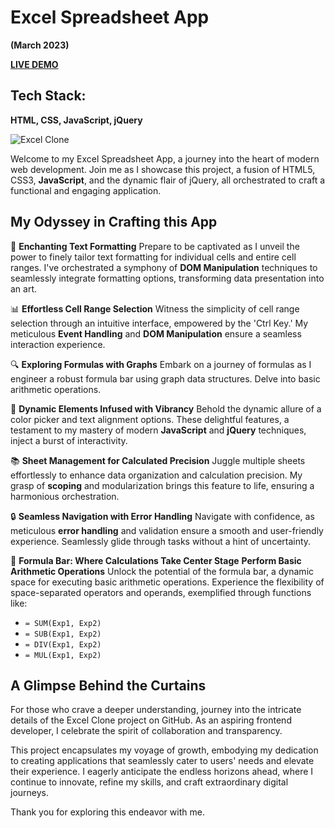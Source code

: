 # Excel Spreadsheet App 

**(March 2023)**

**[LIVE DEMO](https://anirudhapatil-1.github.io/Excel-Clone/)**

## Tech Stack: 

**HTML, CSS, JavaScript, jQuery**

![Excel Clone](https://github.com/AnirudhaPatil-1/Excel-Clone/assets/73242321/b3303b0e-2c60-4ac0-b80d-ba984187fff2)

Welcome to my Excel Spreadsheet App, a journey into the heart of modern web development. Join me as I showcase this project, a fusion of HTML5, CSS3, **JavaScript**, and the dynamic flair of jQuery, all orchestrated to craft a functional and engaging application.

## My Odyssey in Crafting this App

🎨 **Enchanting Text Formatting** Prepare to be captivated as I unveil the power to finely tailor text formatting for individual cells and entire cell ranges. I've orchestrated a symphony of **DOM Manipulation** techniques to seamlessly integrate formatting options, transforming data presentation into an art.

📊 **Effortless Cell Range Selection** Witness the simplicity of cell range selection through an intuitive interface, empowered by the 'Ctrl Key.' My meticulous **Event Handling** and **DOM Manipulation** ensure a seamless interaction experience.

🔍 **Exploring Formulas with Graphs** Embark on a journey of formulas as I engineer a robust formula bar using graph data structures. Delve into basic arithmetic operations.

🌈 **Dynamic Elements Infused with Vibrancy** Behold the dynamic allure of a color picker and text alignment options. These delightful features, a testament to my mastery of modern **JavaScript** and **jQuery** techniques, inject a burst of interactivity.

📚 **Sheet Management for Calculated Precision** Juggle multiple sheets effortlessly to enhance data organization and calculation precision. My grasp of **scoping** and modularization brings this feature to life, ensuring a harmonious orchestration.

🔒 **Seamless Navigation with Error Handling** Navigate with confidence, as meticulous **error handling** and validation ensure a smooth and user-friendly experience. Seamlessly glide through tasks without a hint of uncertainty.

🔢 **Formula Bar: Where Calculations Take Center Stage**
**Perform Basic Arithmetic Operations** Unlock the potential of the formula bar, a dynamic space for executing basic arithmetic operations. Experience the flexibility of space-separated operators and operands, exemplified through functions like:

- `= SUM(Exp1, Exp2)`
- `= SUB(Exp1, Exp2)`
- `= DIV(Exp1, Exp2)`
- `= MUL(Exp1, Exp2)`

## A Glimpse Behind the Curtains

For those who crave a deeper understanding, journey into the intricate details of the Excel Clone project on GitHub. As an aspiring frontend developer, I celebrate the spirit of collaboration and transparency.

This project encapsulates my voyage of growth, embodying my dedication to creating applications that seamlessly cater to users' needs and elevate their experience. I eagerly anticipate the endless horizons ahead, where I continue to innovate, refine my skills, and craft extraordinary digital journeys.

Thank you for exploring this endeavor with me.

